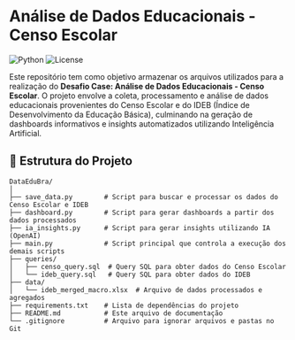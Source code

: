 # Análise de Dados Educacionais - Censo Escolar

![Python](https://img.shields.io/badge/Python-3.8%2B-blue)
![License](https://img.shields.io/badge/License-MIT-green)

Este repositório tem como objetivo armazenar os arquivos utilizados para a realização do **Desafio Case: Análise de Dados Educacionais - Censo Escolar**. O projeto envolve a coleta, processamento e análise de dados educacionais provenientes do Censo Escolar e do IDEB (Índice de Desenvolvimento da Educação Básica), culminando na geração de dashboards informativos e insights automatizados utilizando Inteligência Artificial.

## 📁 Estrutura do Projeto

```plaintext
DataEduBra/
│
├── save_data.py        # Script para buscar e processar os dados do Censo Escolar e IDEB
├── dashboard.py        # Script para gerar dashboards a partir dos dados processados
├── ia_insights.py      # Script para gerar insights utilizando IA (OpenAI)
├── main.py             # Script principal que controla a execução dos demais scripts
├── queries/
│   ├── censo_query.sql  # Query SQL para obter dados do Censo Escolar
│   └── ideb_query.sql   # Query SQL para obter dados do IDEB
├── data/
│   └── ideb_merged_macro.xlsx  # Arquivo de dados processados e agregados
├── requirements.txt    # Lista de dependências do projeto
├── README.md           # Este arquivo de documentação
└── .gitignore          # Arquivo para ignorar arquivos e pastas no Git

